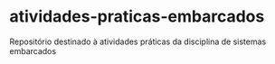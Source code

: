 # atividades-praticas-embarcados
Repositório destinado à atividades práticas da disciplina de sistemas embarcados

